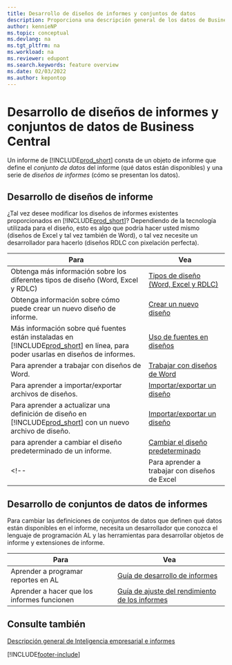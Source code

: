 ```yaml
---
title: Desarrollo de diseños de informes y conjuntos de datos
description: Proporciona una descripción general de los datos de Business Central.
author: kennieNP
ms.topic: conceptual
ms.devlang: na
ms.tgt_pltfrm: na
ms.workload: na
ms.reviewer: edupont
ms.search.keywords: feature overview
ms.date: 02/03/2022
ms.author: kepontop
---
```


# <a name="developing-business-central-report-layouts-and-datasets"></a><a name="developing-business-central-report-layouts-and-datasets"></a><a name="developing-business-central-report-layouts-and-datasets"></a><a name="developing-business-central-report-layouts-and-datasets"></a>Desarrollo de diseños de informes y conjuntos de datos de Business Central

Un informe de [!INCLUDE[prod_short](includes/prod_short.md)] consta de un objeto de informe que define el _conjunto de datos_ del informe (qué datos están disponibles) y una serie de _diseños de informes_ (cómo se presentan los datos).  

## <a name="developing-report-layouts"></a><a name="developing-report-layouts"></a><a name="developing-report-layouts"></a><a name="developing-report-layouts"></a>Desarrollo de diseños de informe

¿Tal vez desee modificar los diseños de informes existentes proporcionados en [!INCLUDE[prod_short](includes/prod_short.md)]? Dependiendo de la tecnología utilizada para el diseño, esto es algo que podría hacer usted mismo (diseños de Excel y tal vez también de Word), o tal vez necesite un desarrollador para hacerlo (diseños RDLC con pixelación perfecta).

| Para | Vea |
|--|--|
| Obtenga más información sobre los diferentes tipos de diseño (Word, Excel y RDLC) | [Tipos de diseño (Word, Excel y RDLC)](ui-manage-report-layouts.md) |
| Obtenga información sobre cómo puede crear un nuevo diseño de informe. | [Crear un nuevo diseño](ui-how-create-custom-report-layout.md) |
| Más información sobre qué fuentes están instaladas en [!INCLUDE[prod_short](includes/prod_short.md)] en línea, para poder usarlas en diseños de informes. | [Uso de fuentes en diseños](ui-fonts.md) |
| Para aprender a trabajar con diseños de Word. | [Trabajar con diseños de Word](ui-how-add-fields-word-report-layout.md) |
| Para aprender a importar/exportar archivos de diseños. | [Importar/exportar un diseño](ui-how-import-and-export-report-layout.md) |
| Para aprender a actualizar una definición de diseño en [!INCLUDE[prod_short](includes/prod_short.md)] con un nuevo archivo de diseño. | [Importar/exportar un diseño](ui-how-import-and-export-report-layout.md) |
| para aprender a cambiar el diseño predeterminado de un informe. | [Cambiar el diseño predeterminado](ui-how-change-layout-currently-used-report.md) |
<!-- | Para aprender a trabajar con diseños de Excel | [Trabajar con diseños de Excel](ui-how-add-fields-word-report-layout.md) | -->

## <a name="developing-report-datasets"></a><a name="developing-report-datasets"></a><a name="developing-report-datasets"></a><a name="developing-report-datasets"></a>Desarrollo de conjuntos de datos de informes

 Para cambiar las definiciones de conjuntos de datos que definen qué datos están disponibles en el informe, necesita un desarrollador que conozca el lenguaje de programación AL y las herramientas para desarrollar objetos de informe y extensiones de informe.

| Para | Vea |
|--|--|
| Aprender a programar reportes en AL | [Guía de desarrollo de informes](/dynamics365/business-central/dev-itpro/developer/devenv-reports) |
| Aprender a hacer que los informes funcionen | [Guía de ajuste del rendimiento de los informes](/dynamics365/business-central/dev-itpro/performance/performance-developer#writing-efficient-reports) |

## <a name="see-also"></a><a name="see-also"></a><a name="see-also"></a><a name="see-also"></a>Consulte también

[Descripción general de Inteligencia empresarial e informes](reports-use-reports.md)


[!INCLUDE[footer-include](includes/footer-banner.md)]
